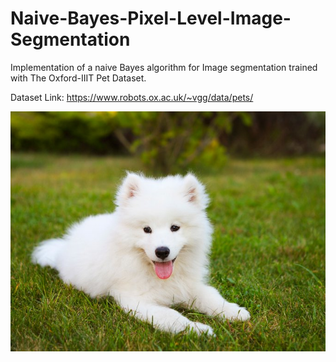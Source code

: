 # Naive-Bayes-Pixel-Level-Image-Segmentation

Implementation of a naive Bayes algorithm for Image segmentation trained with The Oxford-IIIT Pet Dataset.

Dataset Link: https://www.robots.ox.ac.uk/~vgg/data/pets/

![Dog Image 1](https://github.com/Jon-Lein/Naive-Bayes-Pixel-Level-Image-Segmentation/blob/main/Some%20Results/dog.jpg)
